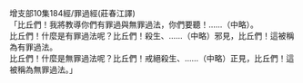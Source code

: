 增支部10集184經/罪過經(莊春江譯)  
「比丘們！我將教導你們有罪過與無罪過法，你們要聽！……（中略）。  
比丘們！什麼是有罪過法呢？比丘們！殺生、……（中略）邪見，比丘們！這被稱為有罪過法。  
比丘們！什麼是無罪過法呢？比丘們！戒絕殺生、……（中略）正見，比丘們！這被稱為無罪過法。」  
  
  
